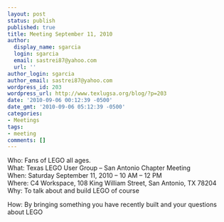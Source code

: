 ```yaml
---
layout: post
status: publish
published: true
title: Meeting September 11, 2010
author:
  display_name: sgarcia
  login: sgarcia
  email: sastrei87@yahoo.com
  url: ''
author_login: sgarcia
author_email: sastrei87@yahoo.com
wordpress_id: 203
wordpress_url: http://www.texlugsa.org/blog/?p=203
date: '2010-09-06 00:12:39 -0500'
date_gmt: '2010-09-06 05:12:39 -0500'
categories:
- Meetings
tags:
- meeting
comments: []
---
```

<p>Who: Fans of LEGO all ages.<br />
What: Texas LEGO User Group &ndash; San Antonio Chapter Meeting<br />
When: Saturday September 11, 2010 &ndash; 10 AM &ndash; 12 PM<br />
Where: C4 Workspace, 108 King William Street, San Antonio, TX 78204<br />
Why: To talk about and build LEGO of course</p>
<p>How: By bringing something you have recently built and your questions about LEGO</p>
